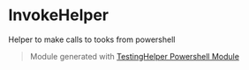 # InvokeHelper

Helper to make calls to tooks from powershell

> Module generated with [TestingHelper Powershell Module](https://www.powershellgallery.com/packages/TestingHelper/)
